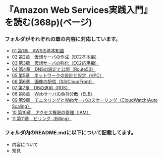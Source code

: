 # 『Amazon Web Services実践入門』を読む(368p)(ページ)


### フォルダがそれぞれの章の内容に対応しています。
* [01 第1章　AWSの基本知識](https://github.com/yuta0428/mixaca2018_yyy/tree/aws/01)
* [02 第2章　仮想サーバの作成（EC2基本編）](https://github.com/yuta0428/mixaca2018_yyy/tree/aws/02)
* [03 第3章　仮想サーバの強化（EC2応用編）](https://github.com/yuta0428/mixaca2018_yyy/tree/aws/03)
* [04 第4章　DNSの設定と公開（Route53）]()
* [05 第5章　ネットワークの設計と設定（VPC）]()
* [06 第6章　画像の配信（S3/CloudFront）]()
* [07 第7章　DBの運用（RDS）]()
* [08 第8章　Webサーバの負荷分散（ELB）]()
* [09 第9章　モニタリングとWebサーバのスケーリング（CloudWatch/Auto Scaling）]()
* [10 第10章　アクセス権限の管理（IAM）]()
* [11 第11章　ビリング（Billing）]()


### フォルダ内のREADME.mdに以下について記載してます。
* 内容について
* 知見

